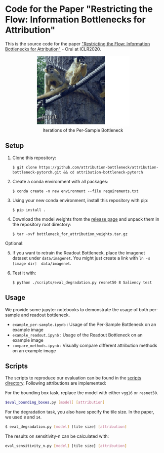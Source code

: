 # Code for the Paper "Restricting the Flow: Information Bottlenecks for Attribution"

This is the source code for the paper ["Restricting the Flow: Information Bottlenecks for Attribution"](https://openreview.net/forum?id=S1xWh1rYwB)  - Oral at ICLR2020.
<p align="center"> 
    <img alt="Example GIF" width="300" src="monkeys.gif"><br>
    Iterations of the Per-Sample Bottleneck
</p>

## Setup

1. Clone this repository:
    ```
    $ git clone https://github.com/attribution-bottleneck/attribution-bottleneck-pytorch.git && cd attribution-bottleneck-pytorch
    ```
2. Create a conda environment with all packages:
   ```
   $ conda create -n new environment --file requirements.txt
   ```

3. Using your new conda environment, install this repository with pip:
   ```
   $ pip install .
    ```

4. Download the model weights from the [release page](https://github.com/attribution-bottleneck/attribution-bottleneck-pytorch/releases/tag/v1) and unpack them
   in the repository root directory:
   ```
   $ tar -xvf bottleneck_for_attribution_weights.tar.gz
   ```

Optional:


5. If you want to retrain the Readout Bottleneck, place the imagenet dataset under `data/imagenet`. You might just create
   a link with `ln -s [image dir]  data/imagenet`.

6. Test it with:
   ```
   $ python ./scripts/eval_degradation.py resnet50 8 Saliency test
   ```

## Usage

We provide some jupyter notebooks to demonstrate the usage of both per-sample and readout bottleneck.
* `example_per-sample.ipynb` : Usage of the Per-Sample Bottleneck on an example image
* `example_readout.ipynb` : Usage of the Readout Bottleneck on an example image
* `compare_methods.ipynb` : Visually compare different attribution methods on an example image

## Scripts

The scripts to reproduce our evaluation can be found in the [scripts
directory](scripts).
Following attributions are implemented:



For the bounding box task, replace the model with either `vgg16` or `resnet50`.
```bash
$eval_bounding_boxes.py [model] [attribution]
```

For the degradation task, you also have specify the tile size. In the paper, we
used `8` and `14`.
```bash
$ eval_degradation.py [model] [tile size] [attribution]
```

The results on sensitivity-n can be calculated with:
```bash
eval_sensitivity_n.py [model] [tile size] [attribution]
```

